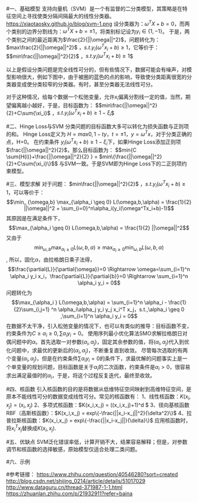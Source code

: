 #一、基础模型
    支持向量机（SVM）是一个有监督的二分类模型，其策略是在特征空间上寻找使类分隔间隔最大的线性分类器。
     https://xiaotaosky.github.io/blog/svm-1.png
设分类器为：$\omega^T X + b = 0$，而两个类别的边界分割线为：$\omega^T X + b = \pm1$，将类别标记设为$y_i\in\{1,-1\}$。
于是，两个类别之间的最近距离为$\frac{2}{||\omega||^2}$，问题转化为：$max\frac{2}{||\omega||^2}$ ，$s.t. y_i( \omega^T x_i + b)\ge1$，它等价于：$$min\frac{||\omega||^2}{2}$ ，$s.t. y_i( \omega^T x_i + b)\ge1$$

以上是假设分类问题是完全线性可分的，但有些情况下，数据可能会有噪声，对模型影响很大，例如下图中，由于被圈的蓝色的点的影响，导致使分类距离很宽的分类器变成使分类较窄的分类器。有时，甚至分类器无法线性可分。

对于这种情况，给每个数据一个松弛变量，允许$x_i$偏离分割线一定的值，当然，期望偏离越小越好，于是，目标函数为：
$$min\frac{||\omega||^2}{2}+C\sum{\xi_i}$ ，$s.t. y_i( \omega^T x_i + b)\ge1-\xi_i$$

#二、Hinge Loss与SVM
分类问题的目标函数大多可以转化为损失函数与正则项的和。
Hinge Loss定义为 $H = max{0,1-ty}，t=\pm1，y=\omega^T x$，对于分类正确的点，H=0。
在约束条件 $y_i( \omega^T x_i + b)\ge1-\xi_i$下，如果Hinge Loss添加正则项$\frac{||\omega||^2}{2}$，那么目标函数为：
$$min\{C \sum{H(i)}+\frac{||\omega||^2}{2} \} = $min\{\frac{||\omega||^2}{2}+C\sum{\xi_i}\}$$
与SVM一致。于是SVM即为Hinge Loss下的二正则项约束模型。

#三、模型求解
对于问题： $min\frac{||\omega||^2}{2}$ ，$s.t. y_i( \omega^T x_i + b)\ge1$，可以等价于：
 $$\min_ {\omega,b} \max_{\alpha_i \geq 0} L(\omega,b,\alpha) = \frac{1}{2} ||\omega||^2 + \sum_{i=0}^n\alpha_i(y_i(\omega^Tx_i+b)-1)$$
其原因是在满足条件下，$$\max_{\alpha_i \geq 0} L(\omega,b,\alpha) = \frac{1}{2} ||\omega||^2$$
又由于 $$\min_ {\omega,b} \max_{\alpha_i \geq 0} L(\omega,b,\alpha) \geq \max_{\alpha_i \geq 0}\min_ {\omega,b} L(\omega,b,\alpha)$$,
所以，固化$\alpha$，由拉格朗日乘子法得，
$$\frac{\partial{L}}{\partial{\omega}}=0 \Rightarrow \omega=\sum_{i=1}^n \alpha_i y_i x_i，\frac{\partial{L}}{\partial{b}}=0 \Rightarrow \sum_{i=1}^n \alpha_i y_i = 0$$
问题转化为
$$\max_{\alpha_i }   L(\omega,b,\alpha) = \sum_{i=1}^n \alpha_i - \frac{1}{2}\sum_{i,j=1} ^n \alpha_i\alpha_j y_i y_j x_i^T x_j，s.t.,\alpha_i \geq 0 ,\sum_{i=1}^n \alpha_i y_i = 0$$
在数据不太干净，引入松弛变量的情况下，也可以有类似的推导：目标函数不变，约束条件为$C \geq \alpha_i \geq 0 ,\sum \alpha_i y_i = 0$。
使用序列最小优化算法SMO求解拉格朗日对偶问题中的$\alpha$。首先选取一对参数$(\alpha_i,\alpha_j)$，固定其余参数的值，将$(\alpha_i,\alpha_j)$代入到优化问题中，求最优的更新后的$(\alpha_i,\alpha_j)$，不断重复直到收敛。
尽管每次选取的有两个变量$(\alpha_i,\alpha_j)$，但是在约束条件$\sum \alpha_i y_i = 0$的条件下，求最优解的问题事实上是一个单变量的规划问题，目标函数是关于$\alpha_i$的二次函数，约束条件是$\alpha_i>0$，很容易求出满足最值时的$\alpha_i$，于是，将这个过程反复迭代，最终至收敛。

#四、核函数
引入核函数的目的是将数据从低维特征空间映射到高维特征空间，是原本不能线性可分的数据变成线性可分。常见的核函数有：
1、线性核函数：$K(x_i,x_j) = (x_i,x_j)$
2、多项式核函数：$K(x_i,x_j) = ((x_i,x_j)+1)^d $
3、径向基核函数RBF（高斯核函数）：$K(x_i,x_j) = exp\{-\frac{||x_i-x_j||^2}{\delta^2}\}$
4、拉普拉斯核函数：$K(x_i,x_j) = exp\{-\frac{||x_i-x_j||}{\delta}\}$
应用核函数时，将$x_i^T x_j$替换成$K(x_i,x_j)$.

#五、优缺点
SVM泛化错误率低，计算开销不大，结果容易解释；但是，对参数调节和核函数的选择敏感，原始模型仅适合处理二类问题。

#六、示例

#参考链接：
https://www.zhihu.com/question/40546280?sort=created
http://blog.csdn.net/shijing_0214/article/details/51017029
http://www.dataguru.cn/thread-371987-1-1.html
https://zhuanlan.zhihu.com/p/21932911?refer=baina





